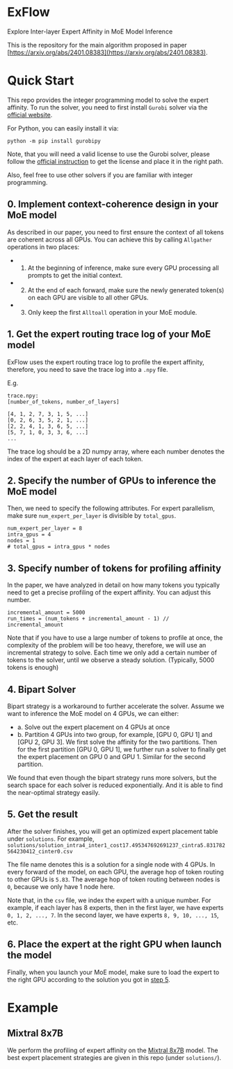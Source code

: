 # ExFlow
Explore Inter-layer Expert Affinity in MoE Model Inference

This is the repository for the main algorithm proposed in paper [https://arxiv.org/abs/2401.08383](https://arxiv.org/abs/2401.08383).

# Quick Start

This repo provides the integer programming model to solve the expert affinity. To run the solver, you need to first install `Gurobi` solver via the [official website](https://support.gurobi.com/hc/en-us).

For Python, you can easily install it via:
```
python -m pip install gurobipy
```

Note, that you will need a valid license to use the Gurobi solver, please follow the [official instruction](https://www.gurobi.com/academia/academic-program-and-licenses/) to get the license and place it in the right path.

Also, feel free to use other solvers if you are familiar with integer programming.


## 0. Implement context-coherence design in your MoE model
As described in our paper, you need to first ensure the context of all tokens are coherent across all GPUs. You can achieve this by calling `Allgather` operations in two places:

- 1. At the beginning of inference, make sure every GPU processing all prompts to get the initial context.
- 2. At the end of each forward, make sure the newly generated token(s) on each GPU are visible to all other GPUs.
- 3. Only keep the first `Alltoall` operation in your MoE module.

## 1. Get the expert routing trace log of your MoE model

ExFlow uses the expert routing trace log to profile the expert affinity, therefore, you need to save the trace log into a `.npy` file.

E.g.

```
trace.npy:
[number_of_tokens, number_of_layers]

[4, 1, 2, 7, 3, 1, 5, ...]
[0, 2, 6, 3, 5, 2, 1, ...]
[2, 2, 4, 1, 3, 6, 5, ...]
[5, 7, 1, 0, 3, 3, 6, ...]
...
```

The trace log should be a 2D numpy array, where each number denotes the index of the expert at each layer of each token.

## 2. Specify the number of GPUs to inference the MoE model
Then, we need to specify the following attributes. For expert parallelism, make sure `num_expert_per_layer` is divisible by `total_gpus`.
```
num_expert_per_layer = 8
intra_gpus = 4
nodes = 1
# total_gpus = intra_gpus * nodes
```

## 3. Specify number of tokens for profiling affinity
In the paper, we have analyzed in detail on how many tokens you typically need to get a precise profiling of the expert affinity. You can adjust this number.
```
incremental_amount = 5000
run_times = (num_tokens + incremental_amount - 1) // incremental_amount
```

Note that if you have to use a large number of tokens to profile at once, the complexity of the problem will be too heavy, therefore, we will use an incremental strategy to solve. Each time we only add a certain number of tokens to the solver, until we observe a steady solution. (Typically, 5000 tokens is enough)

## 4. Bipart Solver
Bipart strategy is a workaround to further accelerate the solver. Assume we want to inference the MoE model on 4 GPUs, we can either:

- a. Solve out the expert placement on 4 GPUs at once
- b. Partition 4 GPUs into two group, for example, [GPU 0, GPU 1] and [GPU 2, GPU 3]. We first solve the affinity for the two partitions. Then for the first partition [GPU 0, GPU 1], we further run a solver to finally get the expert placement on GPU 0 and GPU 1. Similar for the second partition. 

We found that even though the bipart strategy runs more solvers, but the search space for each solver is reduced exponentially. And it is able to find the near-optimal strategy easily.

## 5. Get the result
After the solver finishes, you will get an optimized expert placement table under `solutions`. For example, `solutions/solution_intra4_inter1_cost17.495347692691237_cintra5.831782564230412_cinter0.csv`

The file name denotes this is a solution for a single node with 4 GPUs. In every forward of the model, on each GPU, the average hop of token routing to other GPUs is `5.83`. The average hop of token routing between nodes is `0`, because we only have 1 node here.

Note that, in the `csv` file, we index the expert with a unique number. For example, if each layer has 8 experts, then in the first layer, we have experts `0, 1, 2, ..., 7`. In the second layer, we have experts `8, 9, 10, ..., 15`, etc.

## 6. Place the expert at the right GPU when launch the model
Finally, when you launch your MoE model, make sure to load the expert to the right GPU according to the solution you got in [step 5](#5-get-the-result).

# Example

## Mixtral 8x7B
We perform the profiling of expert affinity on the [Mixtral 8x7B](https://mistral.ai/news/mixtral-of-experts/) model. The best expert placement strategies are given in this repo (under `solutions/`).
